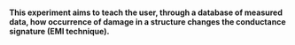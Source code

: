 #### This experiment aims to teach the user, through a database of measured data, how occurrence of damage in a structure changes the conductance signature (EMI technique).
